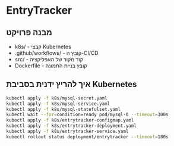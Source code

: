 # EntryTracker

## מבנה פרויקט

- k8s/ - קבצי Kubernetes
- .github/workflows/ - קובץ ה-CI/CD
- src/ - קוד מקור של האפליקציה
- Dockerfile - קובץ בניית התמונה

## איך להריץ ידנית בסביבת Kubernetes

```bash
kubectl apply -f k8s/mysql-secret.yaml
kubectl apply -f k8s/mysql-service.yaml
kubectl apply -f k8s/mysql-statefulset.yaml
kubectl wait --for=condition=ready pod/mysql-0 --timeout=300s
kubectl apply -f k8s/entrytracker-configmap.yaml
kubectl apply -f k8s/entrytracker-deployment.yaml
kubectl apply -f k8s/entrytracker-service.yaml
kubectl rollout status deployment/entrytracker --timeout=180s
